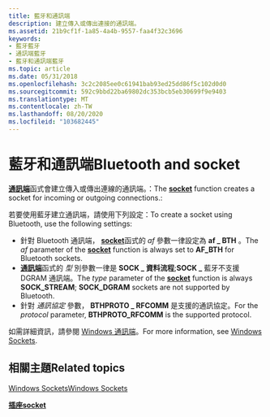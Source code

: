 ```yaml
---
title: 藍牙和通訊端
description: 建立傳入或傳出連接的通訊端。
ms.assetid: 21b9cf1f-1a85-4a4b-9557-faa4f32c3696
keywords:
- 藍牙藍牙
- 通訊端藍牙
- 藍牙和通訊端藍牙
ms.topic: article
ms.date: 05/31/2018
ms.openlocfilehash: 3c2c2085ee0c61941bab93ed25dd86f5c102d0d0
ms.sourcegitcommit: 592c9bbd22ba69802dc353bcb5eb30699f9e9403
ms.translationtype: MT
ms.contentlocale: zh-TW
ms.lasthandoff: 08/20/2020
ms.locfileid: "103682445"
---
```

# <a name="bluetooth-and-socket"></a><span data-ttu-id="603e5-106">藍牙和通訊端</span><span class="sxs-lookup"><span data-stu-id="603e5-106">Bluetooth and socket</span></span>

<span data-ttu-id="603e5-107">[**通訊端**](/windows/desktop/api/winsock2/nf-winsock2-socket)函式會建立傳入或傳出連線的通訊端。：</span><span class="sxs-lookup"><span data-stu-id="603e5-107">The [**socket**](/windows/desktop/api/winsock2/nf-winsock2-socket) function creates a socket for incoming or outgoing connections.:</span></span>

<span data-ttu-id="603e5-108">若要使用藍牙建立通訊端，請使用下列設定：</span><span class="sxs-lookup"><span data-stu-id="603e5-108">To create a socket using Bluetooth, use the following settings:</span></span>

-   <span data-ttu-id="603e5-109">針對 Bluetooth 通訊端， [**socket**](/windows/desktop/api/winsock2/nf-winsock2-socket)函式的 *af* 參數一律設定為 **af \_ BTH** 。</span><span class="sxs-lookup"><span data-stu-id="603e5-109">The *af* parameter of the [**socket**](/windows/desktop/api/winsock2/nf-winsock2-socket) function is always set to **AF\_BTH** for Bluetooth sockets.</span></span>
-   <span data-ttu-id="603e5-110">[**通訊端**](/windows/desktop/api/winsock2/nf-winsock2-socket)函式的 *型* 別參數一律是 **SOCK \_ 資料流程**;**SOCK \_** 藍牙不支援 DGRAM 通訊端。</span><span class="sxs-lookup"><span data-stu-id="603e5-110">The *type* parameter of the [**socket**](/windows/desktop/api/winsock2/nf-winsock2-socket) function is always **SOCK\_STREAM**; **SOCK\_DGRAM** sockets are not supported by Bluetooth.</span></span>
-   <span data-ttu-id="603e5-111">針對 *通訊協定* 參數， **BTHPROTO \_ RFCOMM** 是支援的通訊協定。</span><span class="sxs-lookup"><span data-stu-id="603e5-111">For the *protocol* parameter, **BTHPROTO\_RFCOMM** is the supported protocol.</span></span>

<span data-ttu-id="603e5-112">如需詳細資訊，請參閱 [Windows 通訊端](/windows/desktop/WinSock/windows-sockets-start-page-2)。</span><span class="sxs-lookup"><span data-stu-id="603e5-112">For more information, see [Windows Sockets](/windows/desktop/WinSock/windows-sockets-start-page-2).</span></span>

## <a name="related-topics"></a><span data-ttu-id="603e5-113">相關主題</span><span class="sxs-lookup"><span data-stu-id="603e5-113">Related topics</span></span>

<dl> <dt>

[<span data-ttu-id="603e5-114">Windows Sockets</span><span class="sxs-lookup"><span data-stu-id="603e5-114">Windows Sockets</span></span>](/windows/desktop/WinSock/windows-sockets-start-page-2)
</dt> <dt>

[<span data-ttu-id="603e5-115">**插座**</span><span class="sxs-lookup"><span data-stu-id="603e5-115">**socket**</span></span>](/windows/desktop/api/winsock2/nf-winsock2-socket)
</dt> </dl>

 

 